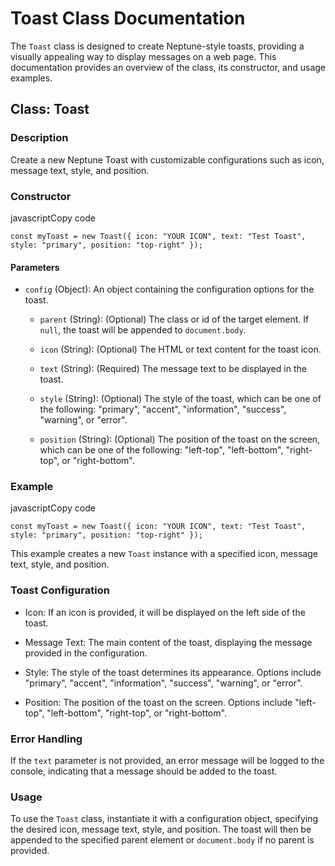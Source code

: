 # Toast Class Documentation

The `Toast` class is designed to create Neptune-style toasts, providing a visually appealing way to display messages on a web page. This documentation provides an overview of the class, its constructor, and usage examples.

## Class: Toast

### Description

Create a new Neptune Toast with customizable configurations such as icon, message text, style, and position.

### Constructor

javascriptCopy code

`const myToast = new Toast({
  icon: "YOUR ICON",
  text: "Test Toast",
  style: "primary",
  position: "top-right"
});`

#### Parameters

-   `config` (Object): An object containing the configuration options for the toast.

    -   `parent` (String): (Optional) The class or id of the target element. If `null`, the toast will be appended to `document.body`.

    -   `icon` (String): (Optional) The HTML or text content for the toast icon.

    -   `text` (String): (Required) The message text to be displayed in the toast.

    -   `style` (String): (Optional) The style of the toast, which can be one of the following: "primary", "accent", "information", "success", "warning", or "error".

    -   `position` (String): (Optional) The position of the toast on the screen, which can be one of the following: "left-top", "left-bottom", "right-top", or "right-bottom".

### Example

javascriptCopy code

`const myToast = new Toast({
  icon: "YOUR ICON",
  text: "Test Toast",
  style: "primary",
  position: "top-right"
});`

This example creates a new `Toast` instance with a specified icon, message text, style, and position.

### Toast Configuration

-   Icon: If an icon is provided, it will be displayed on the left side of the toast.

-   Message Text: The main content of the toast, displaying the message provided in the configuration.

-   Style: The style of the toast determines its appearance. Options include "primary", "accent", "information", "success", "warning", or "error".

-   Position: The position of the toast on the screen. Options include "left-top", "left-bottom", "right-top", or "right-bottom".

### Error Handling

If the `text` parameter is not provided, an error message will be logged to the console, indicating that a message should be added to the toast.

### Usage

To use the `Toast` class, instantiate it with a configuration object, specifying the desired icon, message text, style, and position. The toast will then be appended to the specified parent element or `document.body` if no parent is provided.
